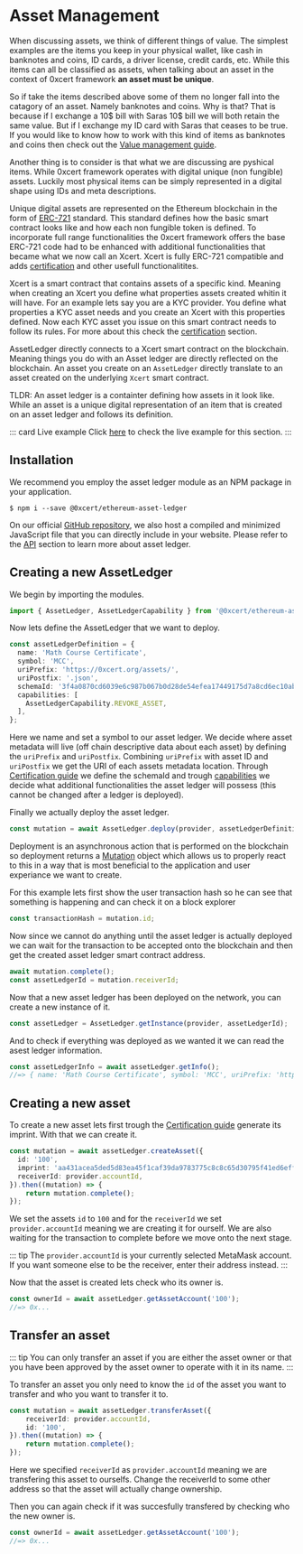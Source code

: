 # Asset Management

When discussing assets, we think of different things of value. The simplest examples are the items you keep in your physical wallet, like cash in banknotes and coins, ID cards, a driver license, credit cards, etc. While this items can all be classified as assets, when talking about an asset in the context of 0xcert framework **an asset must be unique**.

So if take the items described above some of them no longer fall into the catagory of an asset. Namely banknotes and coins. Why is that? That is because if I exchange a 10$ bill with Saras 10$ bill we will both retain the same value. But if I exchange my ID card with Saras that ceases to be true. If you would like to know how to work with this kind of items as banknotes and coins then check out the [Value management guide]().

Another thing is to consider is that what we are discussing are pyshical items. While 0xcert framework operates with digital unique (non fungible) assets. Luckily most physical items can be simply represented in a digital shape using IDs and meta descriptions. 

Unique digital assets are represented on the Ethereum blockchain in the form of [ERC-721](https://github.com/ethereum/EIPs/blob/master/EIPS/eip-721.md) standard. This standard defines how the basic smart contract looks like and how each non fungible token is defined. To incorporate full range functionalities the 0xcert framework offers the base ERC-721 code had to be enhanced with additional functionalities that became what we now call an Xcert. Xcert is fully ERC-721 compatible and adds [certification]() and other usefull functionalitites.

Xcert is a smart contract that contains assets of a specific kind. Meaning when creating an Xcert you define what properties assets created whitin it will have. For an example lets say you are a KYC provider. You define what properties a KYC asset needs and you create an Xcert with this properties defined. Now each KYC asset you issue on this smart contract needs to follow its rules. For more about this check the [certification]() section.

AssetLedger directly connects to a Xcert smart contract on the blockchain. Meaning things you do with an Asset ledger are directly reflected on the blockchain. An asset you create on an `AssetLedger` directly translate to an asset created on the underlying `Xcert` smart contract.

TLDR: An asset ledger is a containter defining how assets in it look like. While an asset is a unique digital representation of an item that is created on an asset ledger and follows its definition.

::: card Live example
Click [here](https://codesandbox.io/s/github/0xcert/example-asset-management?module=%2FREADME.md) to check the live example for this section.
:::

## Installation

We recommend you employ the asset ledger module as an NPM package in your application.

```ell
$ npm i --save @0xcert/ethereum-asset-ledger
```

On our official [GitHub repository](https://github.com/0xcert/framework), we also host a compiled and minimized JavaScript file that you can directly include in your website. Please refer to the [API](/api/core.html) section to learn more about asset ledger.

## Creating a new AssetLedger

We begin by importing the modules.

```ts
import { AssetLedger, AssetLedgerCapability } from '@0xcert/ethereum-asset-ledger';
```

Now lets define the AssetLedger that we want to deploy.

```ts
const assetLedgerDefinition = {
  name: 'Math Course Certificate',
  symbol: 'MCC',
  uriPrefix: 'https://0xcert.org/assets/',
  uriPostfix: '.json',
  schemaId: '3f4a0870cd6039e6c987b067b0d28de54efea17449175d7a8cd6ec10ab23cc5d', // base asset schemaId
  capabilities: [
    AssetLedgerCapability.REVOKE_ASSET,
  ],
};
```
Here we name and set a symbol to our asset ledger. We decide where asset metadata will live (off chain descriptive data about each asset) by defining the `uriPrefix` and `uriPostfix`. Combining `uriPrefix` with asset ID and `uriPostfix` we get the URI of each assets metadata location. Through [Certification guide]() we define the schemaId and trough [capabilities]() we decide what additional functionalities the asset ledger will possess (this cannot be changed after a ledger is deployed).

Finally we actually deploy the asset ledger.

```ts
const mutation = await AssetLedger.deploy(provider, assetLedgerDefinition);
```

Deployment is an asynchronous action that is performed on the blockchain so deployment returns a [Mutation]() object which allows us to properly react to this in a way that is most beneficial to the application and user experiance we want to create.

For this example lets first show the user transaction hash so he can see that something is happening and can check it on a block explorer

```ts
const transactionHash = mutation.id;
```

Now since we cannot do anything until the asset ledger is actually deployed we can wait for the transaction to be accepted onto the blockchain and then get the created asset ledger smart contract address.

```ts
await mutation.complete();
const assetLedgerId = mutation.receiverId;
```

Now that a new asset ledger has been deployed on the network, you can create a new instance of it.

```ts
const assetLedger = AssetLedger.getInstance(provider, assetLedgerId);
```

And to check if everything was deployed as we wanted it we can read the asest ledger information.

```ts
const assetLedgerInfo = await assetLedger.getInfo();
//=> { name: 'Math Course Certificate', symbol: 'MCC', uriPrefix: 'https://0xcert.org/assets/', uriPostfix: '.json', schemaId: '3f4a0870cd6039e6c987b067b0d28de54efea17449175d7a8cd6ec10ab23cc5d', supply: '0' }
```

## Creating a new asset

To create a new asset lets first trough the [Certification guide]() generate its imprint. With that we can create it.

```ts
const mutation = await assetLedger.createAsset({
  id: '100',
  imprint: 'aa431acea5ded5d83ea45f1caf39da9783775c8c8c65d30795f41ed6eff45e1b',
  receiverId: provider.accountId,
}).then((mutation) => {
    return mutation.complete();
});
```

We set the assets `id` to `100` and for the `receiverId` we set `provider.accountId` meaning we are creating it for ourself. We are also waiting for the transaction to complete before we move onto the next stage.

::: tip
The `provider.accountId` is your currently selected MetaMask account. If you want someone else to be the receiver, enter their address instead.
:::

Now that the asset is created lets check who its owner is.

```ts
const ownerId = await assetLedger.getAssetAccount('100');
//=> 0x...
```

## Transfer an asset

::: tip
You can only transfer an asset if you are either the asset owner or that you have been approved by the asset owner to operate with it in its name.
:::

To transfer an asset you only need to know the `id` of the asset you want to transfer and who you want to transfer it to.

```ts
const mutation = await assetLedger.transferAsset({
    receiverId: provider.accountId,
    id: '100',
}).then((mutation) => {
    return mutation.complete();
});
```

Here we specified `receiverId` as `provider.accountId` meaning we are transfering this asset to ourselfs. Change the receiverId to some other address so that the asset will actually change ownership.

Then you can again check if it was succesfully transfered by checking who the new owner is.

```ts
const ownerId = await assetLedger.getAssetAccount('100');
//=> 0x...
```
